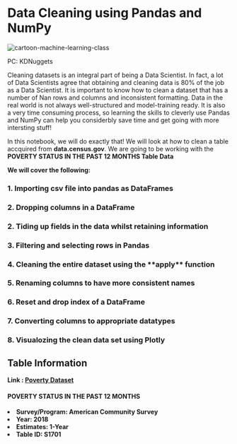 # Data Cleaning using Pandas and NumPy
![cartoon-machine-learning-class](https://user-images.githubusercontent.com/40051540/86053707-81577880-ba1e-11ea-898f-2cbcd3cdfd05.jpg)

PC: KDNuggets

<p>Cleaning datasets is an integral part of being a Data Scientist. In fact, a lot of Data Scientists agree that obtaining and cleaning data is 80% of the job as a Data Scientist. It is important to know how to clean a dataset that has a number of Nan rows and columns and inconsistent formatting. Data in the real world is not always well-structured and model-training ready. It is also a very time consuming process, so learning the skills to cleverly use Pandas and NumPy can help you considerbly save time and get going with more intersting stuff!</p>

<p> In this notebook, we will do exactly that! We will look at how to clean a table accquired from <b>data.census.gov</b>. We are going to be working with the <b>POVERTY STATUS IN THE PAST 12 MONTHS Table Data<b></p>

<p>We will cover the following:</p>
<h3>1. Importing csv file into pandas as DataFrames
<h3>2. Dropping columns in a DataFrame
<h3>2. Tiding up fields in the data whilst retaining information
<h3>3. Filtering and selecting rows in Pandas
<h3>4. Cleaning the entire dataset using the **apply** function
<h3>5. Renaming columns to have more consistent names
<h3>6. Reset and drop index of a DataFrame
<h3>7. Converting columns to appropriate datatypes
<h3>8. Visualozing the clean data set using Plotly

## Table Information
Link : [Poverty Dataset](https://data.census.gov/cedsci/table?q=poverty%20&hidePreview=false&tid=ACSST1Y2018.S1701&t=Poverty&vintage=2018)

#### POVERTY STATUS IN THE PAST 12 MONTHS
<li> Survey/Program: American Community Survey
<li> Year: 2018
<li>Estimates: 1-Year
<li>Table ID: S1701
